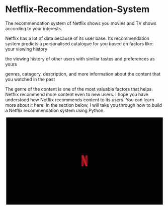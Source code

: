 # Netflix-Recommendation-System

The recommendation system of Netflix shows you movies and TV shows according to your interests.

Netflix has a lot of data because of its user base. Its recommendation system predicts a personalised catalogue for you based on factors like:
your viewing history 

the viewing history of other users with similar tastes and preferences as yours

genres, category, description, and more information about the content that you watched in the past

The genre of the content is one of the most valuable factors that helps Netflix recommend more content even to new users. I hope you have understood how Netflix recommends content to its users. You can learn more about it here. In the section below, I will take you through how to build a Netflix recommendation system using Python.



<p align="center">
<img src="https://github.com/noorkhokhar99/Netflix-Recommendation-System/blob/main/testing.gif">
</p>

